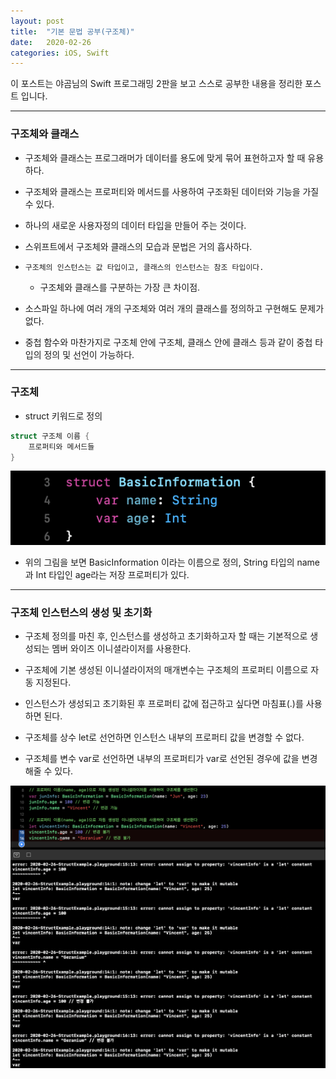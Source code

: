 ```yaml
---
layout: post
title:  "기본 문법 공부(구조체)"
date:   2020-02-26
categories: iOS, Swift
---
```


이 포스트는 야곰님의 Swift 프로그래밍 2판을 보고 스스로 공부한 내용을 정리한 포스트 입니다.

- - -

### 구조체와 클래스

- 구조체와 클래스는 프로그래머가 데이터를 용도에 맞게 묶어 표현하고자 할 때 유용하다.

- 구조체와 클래스는 프로퍼티와 메서드를 사용하여 구조화된 데이터와 기능을 가질 수 있다.

- 하나의 새로운 사용자정의 데이터 타입을 만들어 주는 것이다.

- 스위프트에서 구조체와 클래스의 모습과 문법은 거의 흡사하다.

- `구조체의 인스턴스는 값 타입이고, 클래스의 인스턴스는 참조 타입이다.`

    - 구조체와 클래스를 구분하는 가장 큰 차이점.
    
- 소스파일 하나에 여러 개의 구조체와 여러 개의 클래스를 정의하고 구현해도 문제가 없다.

- 중첩 함수와 마찬가지로 구조체 안에 구조체, 클래스 안에 클래스 등과 같이 중첩 타입의 정의 및 선언이 가능하다.

- - -

### 구조체

- struct 키워드로 정의

```swift
struct 구조체 이름 {
    프로퍼티와 메서드들
}
```

![structImage-1](https://github.com/VincentGeranium/VincentGeranium.github.io/blob/master/assets/img/structImage-1.png?raw=true)

- 위의 그림을 보면 BasicInformation 이라는 이름으로 정의, String 타입의 name과 Int 타입인 age라는 저장 프로퍼티가 있다.

- - -

### 구조체 인스턴스의 생성 및 초기화

- 구조체 정의를 마친 후, 인스턴스를 생성하고 초기화하고자 할 때는 기본적으로 생성되는 멤버 와이즈 이니셜라이저를 사용한다.

- 구조체에 기본 생성된 이니셜라이저의 매개변수는 구조체의 프로퍼티 이름으로 자동 지정된다.

- 인스턴스가 생성되고 초기화된 후 프로퍼티 값에 접근하고 싶다면 마침표(.)를 사용하면 된다.

- 구조체를 상수 let로 선언하면 인스턴스 내부의 프로퍼티 값을 변경할 수 없다.

- 구조체를 변수 var로 선언하면 내부의 프로퍼티가 var로 선언된 경우에 값을 변경해줄 수 있다.

![structImage-2](https://github.com/VincentGeranium/VincentGeranium.github.io/blob/master/assets/img/structImage-2.png?raw=true)
